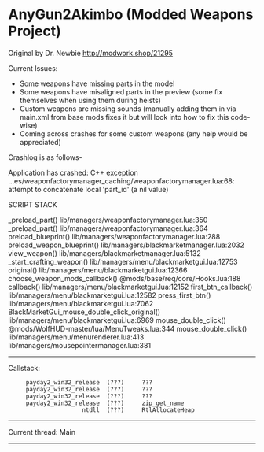 # AnyGun2Akimbo (Modded Weapons Project)
Original by Dr. Newbie http://modwork.shop/21295

Current Issues: 

- Some weapons have missing parts in the model
- Some weapons have misaligned parts in the preview (some fix themselves when using them during heists)
- Custom weapons are missing sounds (manually adding them in via main.xml from base mods fixes it but will look into how to fix this code-wise)
- Coming across crashes for some custom weapons (any help would be appreciated)


Crashlog is as follows-


Application has crashed: C++ exception
...es/weaponfactorymanager_caching/weaponfactorymanager.lua:68: attempt to concatenate local 'part_id' (a nil value)



SCRIPT STACK

_preload_part() lib/managers/weaponfactorymanager.lua:350
_preload_part() lib/managers/weaponfactorymanager.lua:364
preload_blueprint() lib/managers/weaponfactorymanager.lua:288
preload_weapon_blueprint() lib/managers/blackmarketmanager.lua:2032
view_weapon() lib/managers/blackmarketmanager.lua:5132
_start_crafting_weapon() lib/managers/menu/blackmarketgui.lua:12753
original() lib/managers/menu/blackmarketgui.lua:12366
choose_weapon_mods_callback() @mods/base/req/core/Hooks.lua:188
callback() lib/managers/menu/blackmarketgui.lua:12152
first_btn_callback() lib/managers/menu/blackmarketgui.lua:12582
press_first_btn() lib/managers/menu/blackmarketgui.lua:7062
BlackMarketGui_mouse_double_click_original() lib/managers/menu/blackmarketgui.lua:6969
mouse_double_click() @mods/WolfHUD-master/lua/MenuTweaks.lua:344
mouse_double_click() lib/managers/menu/menurenderer.lua:413
lib/managers/mousepointermanager.lua:381


-------------------------------

Callstack:

         payday2_win32_release  (???)     ???                                                 
         payday2_win32_release  (???)     ???                                                 
         payday2_win32_release  (???)     ???                                                 
         payday2_win32_release  (???)     zip_get_name                                        
                         ntdll  (???)     RtlAllocateHeap                                     


-------------------------------

Current thread: Main

-------------------------------
